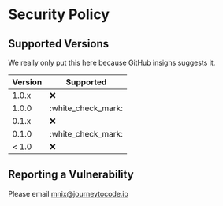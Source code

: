 # Security Policy

## Supported Versions

We really only put this here because GitHub insighs suggests it.

| Version | Supported            |
| ------- | -------------------- |
| 1.0.x   | :x:                  |
| 1.0.0   | :white\_check\_mark: |
| 0.1.x   | :x:                  |
| 0.1.0   | :white\_check\_mark: |
| < 1.0   | :x:                  |

## Reporting a Vulnerability

Please email <mnix@journeytocode.io>
